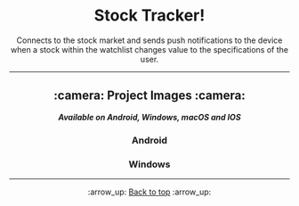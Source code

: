 <h1 align='center'>Stock Tracker!</h1>
<p align='center'>
    Connects to the stock market and sends push notifications to the device when a stock
    within the watchlist changes value to the specifications of the user.
</p>

---

<!-- project images -->
<h2 align='center'>:camera: Project Images :camera:</h2>

<div align='center'>

***Available on Android, Windows, macOS and IOS***

</div>

<!-- android -->
<h3 align='center'>Android</h3>

<!-- windows -->
<h3 align='center'>Windows</h3>


---

<!-- footer section -->
<div align='center'>
    <p>:arrow_up: <a href="#stock-tracker">Back to top</a> :arrow_up:</p>
</div>
